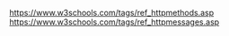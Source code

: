 https://www.w3schools.com/tags/ref_httpmethods.asp
https://www.w3schools.com/tags/ref_httpmessages.asp
